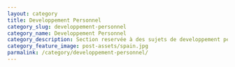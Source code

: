 ```yaml
---
layout: category
title: Developpement Personnel
category_slug: developpement-personnel
category_name: Developpement Personnel
category_description: Section reservée à des sujets de developpement personnel.
category_feature_image: post-assets/spain.jpg
parmalink: /category/developpement-personnel/
---
```

